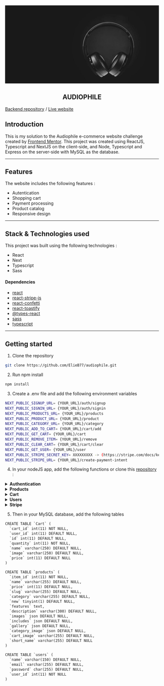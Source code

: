![Headphones](public/static/home/desktop/image-hero.jpg)

<h2 align="center">AUDIOPHILE</h2>

[Backend repository](https://github.com/ElieB77/audiophile_backend) / [Live website](https://audiophile-elieb77.vercel.app/)


## Introduction
This is my solution to the Audiophile e-commerce website challenge created by [Frontend Mentor](https://www.frontendmentor.io/home).
This project was created using ReactJS, Typescript and NextJS on the client-side, and Node, Typescript and Express on the server-side with MySQL as the database.

---

## Features
The website includes the following features :
- Autentication
- Shopping cart
- Payment processing
- Product catalog
- Responsive design

---

## Stack & Technologies used
This project was built using the following technologies :
- React
- Next
- Typescript
- Sass

#### Dependencies
- [react](https://www.npmjs.com/package/react)
- [react-stripe-js](https://www.npmjs.com/package/@stripe/react-stripe-js)
- [react-confetti](https://www.npmjs.com/package/react-confetti)
- [react-toastify](https://www.npmjs.com/package/react-toastify)
- [@types-react](https://www.npmjs.com/package/@types/react)
- [sass](https://www.npmjs.com/package/sass)
- [typescript](https://www.npmjs.com/package/typescript)


---

## Getting started
1. Clone the repository
 ```bash
git clone https://github.com/ElieB77/audiophile.git
```

2. Run npm install
 ```bash
npm install
```

3. Create a .env file and add the following environment variables
```bash
NEXT_PUBLIC_SIGNUP_URL= {YOUR_URL}/auth/signup
NEXT_PUBLIC_SIGNIN_URL= {YOUR_URL}/auth/signin
NEXT_PUBLIC_PRODUCTS_URL= {YOUR_URL}/products
NEXT_PUBLIC_PRODUCT_URL= {YOUR_URL}/product
NEXT_PUBLIC_CATEGORY_URL= {YOUR_URL}/category
NEXT_PUBLIC_ADD_TO_CART= {YOUR_URL}/cart/add
NEXT_PUBLIC_GET_CART= {YOUR_URL}/cart
NEXT_PUBLIC_REMOVE_ITEM= {YOUR_URL}/remove
NEXT_PUBLIC_CLEAR_CART= {YOUR_URL}/cart/clear
NEXT_PUBLIC_GET_USER= {YOUR_URL}/user
NEXT_PUBLIC_STRIPE_SECRET_KEY= XXXXXXXXX -> (https://stripe.com/docs/keys) 
NEXT_PUBLIC_STRIPE_URL= {YOUR_URL}/create-payment-intent
```

4. In your nodeJS app, add the following functions or clone this [repository](https://github.com/ElieB77/audiophile_backend) :
<details><summary><b>Authentication</b></summary>

 ```javascript
 // app.post('/auth/signup')
export const signUp = async (req: any, res: any) => {
  const { name, email, password } = req.body;

  bcrypt.hash(password, 10).then((hash: any) => {
    sql.query(
      `select * from users where email="${email}"`,
      (err: any, rows: any) => {
        if (err) throw err;
        if (rows.length < 1) {
          sql.query(
            `INSERT INTO users (name, email, password)
                VALUES (
                    "${name}",
                    "${email}",
                    "${hash}"
                )`,
            (err: any, rows: any) => {
              if (err) throw err;
              res.json({
                status: 201,
                rows,
                message: "Your account has been succesfully created !",
              });
            }
          );
        } else {
          res.json({ status: 400, message: "This email already exist." });
        }
      }
    );
  });
};
```

```javascript
 // app.post('/auth/signin')
  export const signIn = (req: any, res: any) => {
  const { email, password } = req.body;

  sql.query(
    `select * from users where email="${email}"`,
    (err: any, rows: any) => {
      if (err) {
        return res.status(400).json({ message: err });
      }
      if (rows.length < 1) {
        return res
          .status(401)
          .json({ message: "Email or password is incorrect.", status: 401 });
      }

      bcrypt.compare(password, rows[0].password, (err: any, result: any) => {
        if (result) {
          const token = jsonwebtoken.sign(
            { id: rows[0].user_id },
            process.env.ACCESS_TOKEN_SECRET,
            { algorithm: "HS256" }
          );
          return res.status(200).json({
            message: "You are logged in !",
            status: 200,
            token: token,
          });
        } else {
          return res
            .status(401)
            .json({ message: "Email or password is incorrect.", status: 401 });
        }
      });
    }
  );
};
```
</details>
<details><summary><b>Products</b></summary>

```javascript
 // app.get('/products')
export const getProducts = (req: any, res: any) => {
  sql.query("SELECT * from products", (err: any, rows: any) => {
    if (err) throw err;
    res.json({ status: 200, rows });
  });
};
```

```javascript
 // app.get('/product/:id')
export const getProductById = (req: any, res: any) => {
  const productId = req.params.id;
  sql.query(
    `SELECT * from products WHERE item_id=${productId}`,
    (err: any, rows: any) => {
      if (err) throw err;
      res.json({ status: 200, rows });
    }
  );
};
```

```javascript
// app.get('/product/:category')
export const getProductByCategory = (req: any, res: any) => {
  const productCategory = req.params.category;
  console.log(productCategory);
  sql.query(
    `SELECT * from products WHERE category="${productCategory}"`,
    (err: any, rows: any) => {
      if (err) throw err;
      res.json({ status: 200, rows });
    }
  );
};
```
</details>

<details><summary><b>Cart</b></summary>

```javascript
// app.post('/cart/add')
export const addToCart = (req: any, res: any) => {
  const { items } = req.body;
  const token = req.headers.authorization.split(" ")[1];
  const decoded = jwt.verify(token, process.env.ACCESS_TOKEN_SECRET);
  const userId = decoded.id;
  console.log(userId);

  items.map((item: any) => {
    sql.query(
      `select * from Cart where user_id=${userId} and id=${item.id}`,
      (err: any, rows: any) => {
        if (err) throw err;
        if (rows.length < 1) {
          sql.query(
            `INSERT INTO Cart (user_id, id, quantity, name, price, image) VALUES (${userId}, ${item.id}, ${item.quantity}, "${item.name}", ${item.price}, "${item.image}")`
          );
        } else {
          sql.query(
            `update Cart set quantity = ${item.quantity} where id=${item.id} and user_id=${userId}`
          );
        }
      }
    );
  });

  res.json({ cartItems: items });
};
```

```javascript
// app.get('/cart')
export const getCart = (req: any, res: any) => {
  const token = req.headers.authorization.split(" ")[1];
  const decoded = jwt.verify(token, process.env.ACCESS_TOKEN_SECRET);
  const userId = decoded.id;

  sql.query(
    `select * from Cart where user_id=${userId}`,
    (err: any, rows: any) => {
      if (err) throw err;
      res.json({ cartItems: rows });
    }
  );
};
```

```javascript
// app.delete('/remove/:id')
export const removeFromCart = (req: any, res: any) => {
  const productId = req.params.product_id;
  const token = req.headers.authorization.split(" ")[1];
  const decoded = jwt.verify(token, process.env.ACCESS_TOKEN_SECRET);
  const userId = decoded.id;

  sql.query(
    `delete from Cart where user_id=${userId} and id=${productId}`,
    (err: any, rows: any) => {
      if (err) {
        throw err;
      } else {
        res.status(204).json({ message: "Item succesfully deleted." });
      }
    }
  );
};
```

```javascript
// app.delete('/cart/clear')
export const clearCart = (req: any, res: any) => {
  const token = req.headers.authorization.split(" ")[1];
  const decoded = jwt.verify(token, process.env.ACCESS_TOKEN_SECRET);
  const userId = decoded.id;

  sql.query(
    `delete from Cart where user_id=${userId}`,
    (err: any, rows: any) => {
      if (err) throw err;
      res.status(204).json({ message: "Cart is clear.", data: rows });
    }
  );
};
```
</details>
<details><summary><b>Users</b></summary>

```javascript
export const getUser = (req: any, res: any) => {
  const token = req.headers.authorization.split(" ")[1];
  const decoded = jwt.verify(token, process.env.ACCESS_TOKEN_SECRET);
  const userId = decoded.id;

  sql.query(
    `select name from users where user_id=${userId}`,
    (err: any, rows: any) => {
      if (err) throw err;
      res.json({ name: rows[0].name });
    }
  );
};
```
</details>
<details><summary><b>Stripe</b></summary>

```javascript
export const createPaymentIntent = async (req: any, res: any) => {
  const { cartItems } = req.body;

  const orderAmount = cartItems.reduce(
    (accumulator: number, current: { price: number; quantity: number }) =>
      accumulator + current.price * current.quantity,
    0
  );

  const paymentIntent = await stripe.paymentIntents.create({
    amount: orderAmount,
    currency: "usd",
    automatic_payment_methods: {
      enabled: true,
    },
  });

  res.send({
    clientSecret: paymentIntent.client_secret,
  });
};
```

</details>

5. Then in your MySQL database, add the following tables

```mysql
CREATE TABLE `Cart` (
  `cart_id` int(11) NOT NULL,
  `user_id` int(11) DEFAULT NULL,
  `id` int(11) DEFAULT NULL,
  `quantity` int(11) NOT NULL,
  `name` varchar(250) DEFAULT NULL,
  `image` varchar(250) DEFAULT NULL,
  `price` int(11) DEFAULT NULL
)
```

```mysql
CREATE TABLE `products` (
  `item_id` int(11) NOT NULL,
  `name` varchar(255) DEFAULT NULL,
  `price` int(11) DEFAULT NULL,
  `slug` varchar(255) DEFAULT NULL,
  `category` varchar(255) DEFAULT NULL,
  `new` tinyint(1) DEFAULT NULL,
  `features` text,
  `description` varchar(300) DEFAULT NULL,
  `images` json DEFAULT NULL,
  `includes` json DEFAULT NULL,
  `gallery` json DEFAULT NULL,
  `category_image` json DEFAULT NULL,
  `cart_image` varchar(255) DEFAULT NULL,
  `short_name` varchar(255) DEFAULT NULL
)
```

```mysql
CREATE TABLE `users` (
  `name` varchar(150) DEFAULT NULL,
  `email` varchar(255) DEFAULT NULL,
  `password` char(255) DEFAULT NULL,
  `user_id` int(11) NOT NULL
)
```














